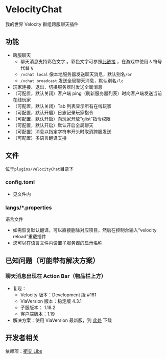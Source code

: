 # VelocityChat

我的世界 Velocity 群组跨服聊天插件

## 功能

- 跨服聊天
    - 聊天消息支持彩色文字
      。彩色文字可参照[此链接](https://wiki.biligame.com/mc/%E6%A0%BC%E5%BC%8F%E5%8C%96%E4%BB%A3%E7%A0%81)
      ，在游戏中使用 `&`
      符号代替 `§`
    - `/vchat local` 像本地服务器发送聊天消息，默认别名`/br`
    - `/vchat broadcast` 发送全局聊天消息，默认别名`/lc`
- 玩家连接、退出、切换服务器时发送全局消息
- （可配置，默认关闭）客户端 ping（刷新服务器列表）时向客户端发送当前在线玩家
- （可配置，默认关闭）Tab 列表显示所有在线玩家
- （可配置，默认开启）日志记录玩家指令
- （可配置，默认开启）向玩家开放“glist”指令权限
- （可配置，默认开启）默认开启全局聊天
- （可配置）消息以指定字符串开头时取消跨服发送
- （可配置）多语言翻译支持

## 文件

位于`plugins/VelocityChat`目录下

### config.toml

- 见文件内

### langs/*.properties

语言文件

- 如需恢复默认翻译，可以直接删除对应项目，然后在控制台输入“velocity reload”重载插件
- 您可以在语言文件内设置子服务器的显示名称

## 已知问题（可能带有解决方案）

### 聊天消息出现在 Action Bar（物品栏上方）

- 复现：
    - Velocity 版本：Development 版 #161
    - ViaVersion 版本：稳定版 4.3.1
    - 子服版本： 1.18.2
    - 客户端版本：1.19
- 解决方案：使用 ViaVersion 最新版，到 [此处](https://ci.viaversion.com/job/ViaVersion/) 下载

## 开发者相关

依赖项：[衢安 Libs](https://gitee.com/virtual-qu-an/qu-an-libs)